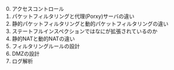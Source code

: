 0. アクセスコントロール
1. パケットフィルタリングと代理(Porxy)サーバの違い
2. 静的パケットフィルタリングと動的パケットフィルタリングの違い
3. ステートフルインスペクションではなにが拡張されているのか
4. 静的NATと動的NATの違い
5. フィルタリングルールの設計
6. DMZの設計
7. ログ解析 
